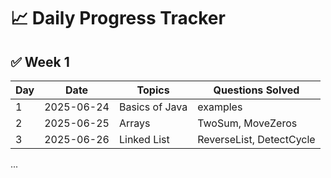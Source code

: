 # 📈 Daily Progress Tracker

## ✅ Week 1

| Day | Date       | Topics         | Questions Solved                       |
|-----|------------|----------------|----------------------------------------|
| 1   | 2025-06-24 | Basics of Java | examples                               |
| 2   | 2025-06-25 | Arrays         | TwoSum, MoveZeros                      |
| 3   | 2025-06-26 | Linked List    | ReverseList, DetectCycle               |

...
